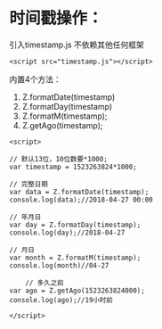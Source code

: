 # 时间戳操作：</br>

引入timestamp.js 不依赖其他任何框架</br>

```
<script src="timestamp.js"></script>
```
内置4个方法：</br>
1.	Z.formatDate(timestamp)
2.	Z.formatDay(timestamp)
3.	Z.formatM(timestamp);
4.	Z.getAgo(timestamp);

```
<script>

// 默认13位，10位数要*1000;
var timestamp = 1523263824*1000;

// 完整日期
var data = Z.formatDate(timestamp);
console.log(data);//2018-04-27 00:00

// 年月日
var day = Z.formatDay(timestamp);
console.log(day);//2018-04-27

// 月日
var month = Z.formatM(timestamp);
console.log(month)//04-27

	// 多久之前
var ago = Z.getAgo(1523263824000);
console.log(ago);//19小时前

</script>
```
